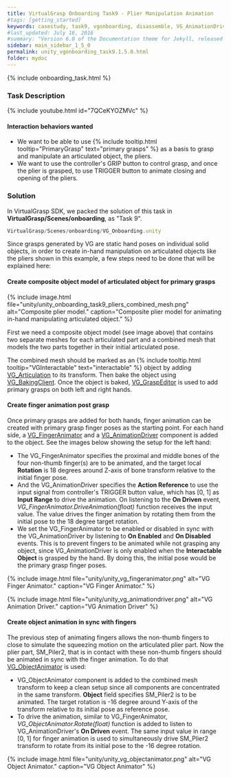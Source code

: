 ```yaml
---
title: VirtualGrasp Onboarding Task9 - Plier Manipulation Animation
#tags: [getting_started] 
keywords: casestudy, task9, vgonboarding, disassemble, VG_AnimationDriver, VG_FingerAnimator, VG_ObjectAnimator
#last_updated: July 16, 2016
#summary: "Version 6.0 of the Documentation theme for Jekyll, released July 4, 2016, implements relative links so you can view the files offline or on any server without configuring urls and baseurls. Additionally, you can store pages in subdirectories. Templates for alerts and images are available."
sidebar: main_sidebar_1_5_0
permalink: unity_vgonboarding_task9.1.5.0.html
folder: mydoc
---
```


{% include onboarding_task.html %}

### Task Description

{% include youtube.html id="7QCeKYOZMVc" %}

#### Interaction behaviors wanted

* We want to be able to use {% include tooltip.html tooltip="PrimaryGrasp" text="primary grasps" %} as a basis to grasp and manipulate an articulated object, the pliers.
* We want to use the controller's GRIP button to control grasp, and once the plier is grasped, to use TRIGGER button to animate closing and opening of the pliers.

### Solution

In VirtualGrasp SDK, we packed the solution of this task in **VirtualGrasp/Scenes/onboarding**, as "Task 9". 
```js
VirtualGrasp/Scenes/onboarding/VG_Onboarding.unity
````

Since grasps generated by VG are static hand poses on individual solid objects, in order to create in-hand manipulation on articulated objects like the pliers shown in this example, a few steps need to be done that will be explained here:

#### Create composite object model of articulated object for primary grasps
{% include image.html file="unity/unity_onboarding_task9_pliers_combined_mesh.png" alt="Composite plier model." caption="Composite plier model for animating in-hand manipulating articulated object." %}

First we need a composite object model (see image above) that contains two separate meshes for each articulated part and a combined mesh that models the two parts together in their initial articulated pose. 

The combined mesh should be marked as an {% include tooltip.html tooltip="VGInteractable" text="interactable" %} object by adding [VG_Articulation](unity_component_vgarticulation.1.5.0.html) to its transform. Then bake the object using [VG_BakingClient](unity_component_vgbakingclient.1.5.0.html). 
Once the object is baked, [VG_GraspEditor](unity_component_vggraspeditor.1.5.0.html) is used to add primary grasps on both left and right hands. 

#### Create finger animation post grasp

Once primary grasps are added for both hands, finger animation can be created with primary grasp finger poses as the starting point.
For each hand side, a [VG_FingerAnimator](unity_component_vgfingeranimator.1.5.0.html) and a [VG_AnimationDriver](unity_component_vganimationdriver.1.5.0.html) component is added to the object. See the images below showing the setup for the left hand: 
   
* The VG_FingerAnimator specifies the proximal and middle bones of the four non-thumb finger(s) are to be animated, and the target local **Rotation** is 18 degrees around Z-axis of bone transform relative to the initial finger pose.  
* And the VG_AnimationDriver specifies the **Action Reference** to use the input signal from controller's TRIGGER button value, which has [0, 1] as **Input Range** to drive the animation. On listening to the **On Driven** event, _VG_FingerAnimator.DriveAnimation(float)_ function receives the input value. The value drives the finger animation by rotating them from the initial pose to the 18 degree target rotation. 
* We set the VG_FingerAnimator to be enabled or disabled in sync with the VG_AnimationDriver by listening to **On Enabled** and **On Disabled** events. This is to prevent fingers to be animated while not grasping any object, since VG_AnimationDriver is only enabled when the **Interactable Object** is grasped by the hand. By doing this, the initial pose would be the primary grasp finger poses.

{% include image.html file="unity/unity_vg_fingeranimator.png" alt="VG Finger Animator." caption="VG Finger Animator." %}

{% include image.html file="unity/unity_vg_animationdriver.png" alt="VG Animation Driver." caption="VG Animation Driver" %}


#### Create object animation in sync with fingers
The previous step of animating fingers allows the non-thumb fingers to close to simulate the squeezing motion on the articulated plier part. Now the plier part, SM_Piler2, that is in contact with these non-thumb fingers should be animated in sync with the finger animation. To do that [VG_ObjectAnimator](unity_component_vgobjectanimator.1.5.0.html) is used:
* VG_ObjectAnimator component is added to the combined mesh transform to keep a clean setup since all components are concentrated in the same transform. **Object** field specifies SM_Piler2 is to be animated. The target rotation is -16 degree around Y-axis of the transform relative to its initial pose as reference pose.
* To drive the animation, similar to VG_FingerAnimator, _VG_ObjectAnimator.Rotate(float)_ function is added to listen to VG_AnimationDriver's **On Driven** event. The same input value in range [0, 1] for finger animation is used to simultaneously drive SM_Plier2 transform to rotate from its initial pose to the -16 degree rotation. 


{% include image.html file="unity/unity_vg_objectanimator.png" alt="VG Object Animator." caption="VG Object Animator" %}


